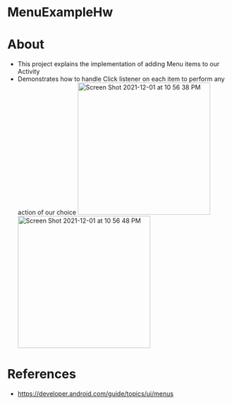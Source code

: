 # MenuExampleHw

# About

- This project explains the implementation of adding Menu items to our Activity 
- Demonstrates how to handle Click listener on each item to perform any action of our choice
<img width="300" alt="Screen Shot 2021-12-01 at 10 56 38 PM" src="https://user-images.githubusercontent.com/92260200/144304640-0af4a83b-2994-4c2c-aad6-64c065e10525.png"> <img width="300" alt="Screen Shot 2021-12-01 at 10 56 48 PM" src="https://user-images.githubusercontent.com/92260200/144304645-a5d4e9e3-2ce1-4e1a-ad96-6ec9a247bda7.png">





# References

- https://developer.android.com/guide/topics/ui/menus
